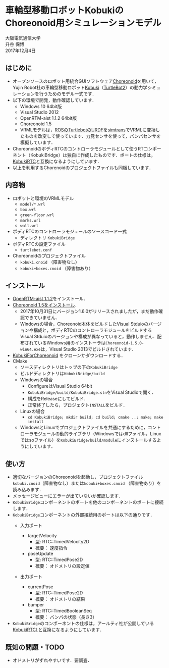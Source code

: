 # 車輪型移動ロボットKobukiのChoreonoid用シミュレーションモデル

大阪電気通信大学  
升谷 保博  
2017年12月4日

## はじめに

- オープンソースのロボット用統合GUIソフトウェア[Choreonoid](http://choreonoid.org/ja/)を用いて，Yujin Robot社の車輪型移動ロボット[Kobuki](http://kobuki.yujinrobot.com/)（[TurtleBot2](http://www.turtlebot.com/turtlebot2/)）の動力学シミュレーションを行うためのモデル一式です．
- 以下の環境で開発，動作確認しています．
  - Windows 10 64bit版
  - Visual Studio 2012
  - OpenRTM-aist 1.1.2 64bit版
  - Choreonoid 1.5
  - VRMLモデルは，[ROSのTurtlebotのURDF](http://wiki.ros.org/turtlebot_description)を[simtrans](http://fkanehiro.github.io/simtrans/html-ja/index.html)でVRMLに変換したものを改変して使っています．力覚センサを使って，バンパセンサを模擬しています．
- ChoreonoidのボディRTCのコントローラモジュールとして使うRTコンポーネント（KobukiBridge）は独自に作成したものです．ポートの仕様は，[KobukiRTC](https://github.com/rt-net/kobuki_rtc)と互換になるようにしています．
- 以上を利用するChorenoidのプロジェクトファイルも同梱しています．

## 内容物

- ロボットと環境のVRMLモデル
  - `model/*.wrl`
  - `box.wrl`
  - `green-floor.wrl`
  - `marks.wrl`
  - `wall.wrl`
- ボディRTCのコントローラモジュールのソースコード一式
  - ディレクトリ `KobukiBridge`
- ボディRTCの設定ファイル
  - `turtlebot.conf`
- Choreonoidのプロジェクトファイル
  - `kobuki.cnoid` （障害物なし）
  - `kobuki+boxes.cnoid` （障害物あり）

## インストール

- [OpenRTM-aist 1.1.2](http://www.openrtm.org/openrtm/ja/node/6034)をインストール．
- [Choreonoid 1.5をインストール](http://choreonoid.org/ja/manuals/1.5/install/install.html)．
  - 2017年10月31日にバージョン1.6.0がリリースされましたが，まだ動作確認できていません．
  - Windowsの場合，Choreonoid本体をビルドしたVisual Stduioのバージョンや構成と，ボディRTCのコントローラモジュールをビルドするVisual Stduioのバージョンや構成が異なっていると，動作しません．配布されているWindows用のインストーラは`Choreonoid-1.5.0-win64.exe`は，Visual Studio 2013でビルドされています．
- [KobukiForChoreonoid](https://github.com/MasutaniLab/KobukiForChoreonoid)
をクローンかダウンロードする．
- CMake
  - ソースディレクトリはトップの下の`KobukiBridge`
  - ビルドディレクトリは`KobukiBridge/build`
  - Windowsの場合
    - ConfigureはVisual Studio 64bit
    - `KobukiBridge/build/KobukiBridge.sln`をVisual Studioで開く．
    - 構成をReleaseにしてビルド．
    - 正常終了したら，プロジェクト`INSTALL`をビルド．
  - Linuxの場合
    - `cd KobukiBridge; mkdir build; cd build; cmake ..; make; make install`
  - WindowsとLinuxでプロジェクトファイルを共通にするために，コントローラモジュールの動的ライブラリ（Windowsではdllファイル，Linuxではsoファイル）を`KobukiBridge/build/module`にインストールするようにしています．

## 使い方

- 適切なバージョンのChoreonoidを起動し，プロジェクトファイル`kobuki.cnoid`（障害物なし）または`kobuki+boxes.cnoid` （障害物あり）を読み込みます．
- メッセージビューにエラーが出ていないか確認します．
- `KobukiBridge`コンポーネントのポートを他のコンポーネントのポートに接続します．
- `KobukiBridge`コンポーネントの外部接続用のポートは以下の通りです．
  - 入力ポート
    - targetVelocity
      - 型: RTC::TimedVelocity2D
      - 概要： 速度指令
    - poseUpdate
      - 型: RTC::TimedPose2D
      - 概要： オドメトリの設定値

  - 出力ポート
    - currentPose
      - 型: RTC::TimedPose2D
      - 概要： オドメトリの結果
    - bumper
      - 型: RTC::TimedBooleanSeq
      - 概要： バンパの状態（長さ3）
- `KobukiBridge`のコンポーネントの仕様は，アールティ社が公開している[KobukiRTCl
](https://github.com/rt-net/kobuki_rtc)と互換になるようにしています．

## 既知の問題・TODO

- オドメトリがずれやすいです．要調査．
